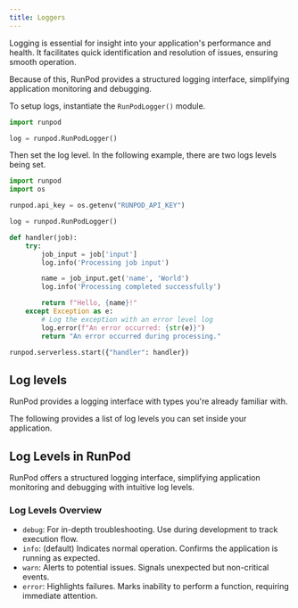 ```yaml
---
title: Loggers
---
```


Logging is essential for insight into your application's performance and health.
It facilitates quick identification and resolution of issues, ensuring smooth operation.

Because of this, RunPod provides a structured logging interface, simplifying application monitoring and debugging.

To setup logs, instantiate the `RunPodLogger()` module.

```python
import runpod

log = runpod.RunPodLogger()
```

Then set the log level.
In the following example, there are two logs levels being set.

```python
import runpod
import os

runpod.api_key = os.getenv("RUNPOD_API_KEY")

log = runpod.RunPodLogger()

def handler(job):
    try:
        job_input = job['input']
        log.info('Processing job input')

        name = job_input.get('name', 'World')
        log.info('Processing completed successfully')

        return f"Hello, {name}!"
    except Exception as e:
        # Log the exception with an error level log
        log.error(f"An error occurred: {str(e)}")
        return "An error occurred during processing."

runpod.serverless.start({"handler": handler})
```

## Log levels

RunPod provides a logging interface with types you're already familiar with.

The following provides a list of log levels you can set inside your application.

## Log Levels in RunPod

RunPod offers a structured logging interface, simplifying application monitoring and debugging with intuitive log levels.

### Log Levels Overview

- `debug`: For in-depth troubleshooting. Use during development to track execution flow.
- `info`: (default) Indicates normal operation. Confirms the application is running as expected.
- `warn`: Alerts to potential issues. Signals unexpected but non-critical events.
- `error`: Highlights failures. Marks inability to perform a function, requiring immediate attention.
